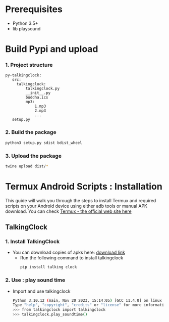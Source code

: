 # Prerequisites
- Python 3.5+
- lib playsound
# Build Pypi and upload
### 1. Project structure
```
py-talkingclock:
   src:
     talkingclock:
         talkingclock.py
         __init__.py
         buddha.ics
         mp3:
             1.mp3
             2.mp3
             ...
   setup.py
```

### 2. Build the package
```bash
python3 setup.py sdist bdist_wheel
```
### 3. Upload the package
```bash
twine upload dist/*
```
# Termux Android Scripts : Installation

This guide will walk you through the steps to install Termux and required scripts on your Android device using either adb tools or manual APK download.
You can check [Termux - the official web site here ](https://termux.dev/en/)
## TalkingClock

### 1. Install TalkingClock
- You can download copies of apks here: [download link](https://github.com/kcommerce/Termux-Android-Scripts/tree/main/apk)
  - Run the following command to install talkingclock
    ```bash
    pip install talking clock
    ```

### 2. Use : play sound time

- Import and use talkingclock
    ```bash
    Python 3.10.12 (main, Nov 20 2023, 15:14:05) [GCC 11.4.0] on linux
    Type "help", "copyright", "credits" or "license" for more information.
    >>> from talkingclock import talkingclock
    >>> talkingclock.play_soundtime()   
    ```
